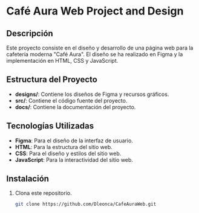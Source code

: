 # Café Aura Web Project and Design

## Descripción
Este proyecto consiste en el diseño y desarrollo de una página web para la cafetería moderna "Café Aura". El diseño se ha realizado en Figma y la implementación en HTML, CSS y JavaScript.

## Estructura del Proyecto
- **designs/**: Contiene los diseños de Figma y recursos gráficos.
- **src/**: Contiene el código fuente del proyecto.
- **docs/**: Contiene la documentación del proyecto.

## Tecnologías Utilizadas
- **Figma**: Para el diseño de la interfaz de usuario.
- **HTML**: Para la estructura del sitio web.
- **CSS**: Para el diseño y estilos del sitio web.
- **JavaScript**: Para la interactividad del sitio web.

## Instalación
1. Clona este repositorio.
   ```bash
   git clone https://github.com/Dleonca/CafeAuraWeb.git
